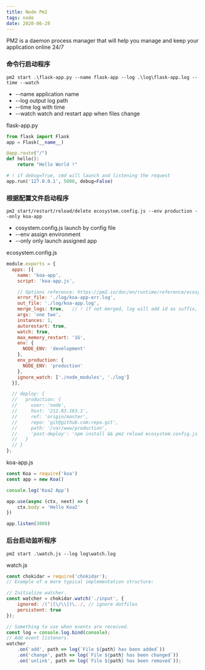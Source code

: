 ```yaml
---
title: Node Pm2
tags: node
date: 2020-06-28
---
```


PM2 is a daemon process manager that will help you manage and keep your application online 24/7

### 命令行启动程序

`pm2 start .\flask-app.py --name flask-app --log .\log\flask-app.log --time --watch`

-   --name application name
-   --log output log path
-   --time log with time
-   --watch watch and restart app when files change

flask-app.py

```python
from flask import Flask
app = Flask(__name__)

@app.route("/")
def hello():
    return "Hello World !"

# ! if debug=True, cmd will launch and listening the request
app.run('127.0.0.1', 5000, debug=False)
```

### 根据配置文件启动程序

```
pm2 start/restart/reload/delete ecosystem.config.js --env production --only koa-app
```

- cosystem.config.js launch by config file
- --env assign environment
- --only only launch assigned app

ecosystem.config.js

```js
module.exports = {
  apps: [{
    name: 'koa-app',
    script: 'koa-app.js',

    // Options reference: https://pm2.io/doc/en/runtime/reference/ecosystem-file/
    error_file: './log/koa-app-err.log',
    out_file: './log/koa-app.log',
    merge_logs: true,   // ! if not merged, log will add id as suffix, such as koa-app-err-1.log, koa-app-1.log
    args: 'one two',
    instances: 1,
    autorestart: true,
    watch: true,
    max_memory_restart: '1G',
    env: {
      NODE_ENV: 'development'
    },
    env_production: {
      NODE_ENV: 'production'
    },
    ignore_watch: ['./node_modules', './log']
  }],

  // deploy: {
  //   production: {
  //     user: 'node',
  //     host: '212.83.163.1',
  //     ref: 'origin/master',
  //     repo: 'git@github.com:repo.git',
  //     path: '/var/www/production',
  //     'post-deploy': 'npm install && pm2 reload ecosystem.config.js --env production'
  //   }
  // }
};
```

koa-app.js

```js
const Koa = require('koa')
const app = new Koa()

console.log('Koa2 App')

app.use(async (ctx, next) => {
    ctx.body = 'Hello Koa2'
})

app.listen(3000)
```

### 后台启动监听程序

`pm2 start .\watch.js --log log\watch.log`

watch.js

```js
const chokidar = require('chokidar');
// Example of a more typical implementation structure:

// Initialize watcher.
const watcher = chokidar.watch('./input', {
    ignored: /(^|[\/\\])\../, // ignore dotfiles
    persistent: true
});

// Something to use when events are received.
const log = console.log.bind(console);
// Add event listeners.
watcher
    .on('add', path => log(`File ${path} has been added`))
    .on('change', path => log(`File ${path} has been changed`))
    .on('unlink', path => log(`File ${path} has been removed`));
```

